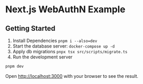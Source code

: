 # Next.js WebAuthN Example

## Getting Started

1) Install Dependencies `pnpm i --also=dev` 
2) Start the database server: `docker-compose up -d`
3) Apply db migrations `pnpx tsx src/scripts/migrate.ts` 
4) Run the development server

```bash
pnpm dev
```

Open [http://localhost:3000](http://localhost:3000) with your browser to see the result.